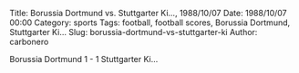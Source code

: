 Title: Borussia Dortmund vs. Stuttgarter Ki…, 1988/10/07
Date: 1988/10/07 00:00
Category: sports
Tags: football, football scores, Borussia Dortmund, Stuttgarter Ki…
Slug: borussia-dortmund-vs-stuttgarter-ki
Author: carbonero


Borussia Dortmund 1 - 1 Stuttgarter Ki…
